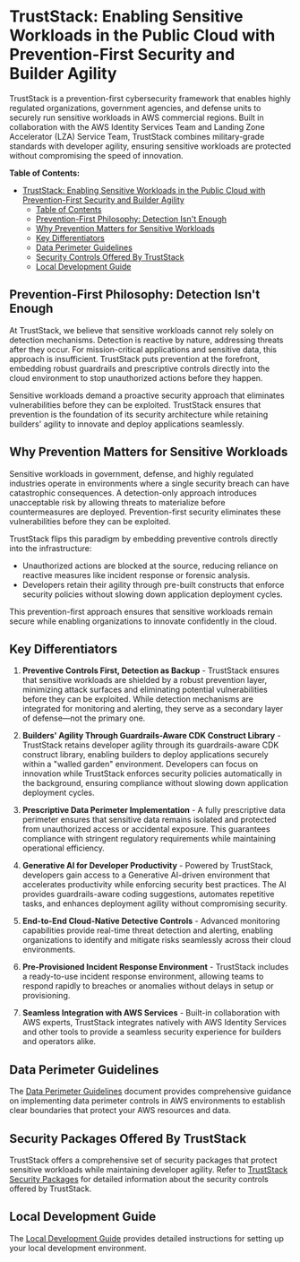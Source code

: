 # TrustStack: Enabling Sensitive Workloads in the Public Cloud with Prevention-First Security and Builder Agility

TrustStack is a prevention-first cybersecurity framework that enables highly regulated organizations, government agencies, and defense units to securely run sensitive workloads in AWS commercial regions. Built in collaboration with the AWS Identity Services Team and Landing Zone Accelerator (LZA) Service Team, TrustStack combines military-grade standards with developer agility, ensuring sensitive workloads are protected without compromising the speed of innovation.

**Table of Contents:**

- [TrustStack: Enabling Sensitive Workloads in the Public Cloud with Prevention-First Security and Builder Agility](#truststack-enabling-sensitive-workloads-in-the-public-cloud-with-prevention-first-security-and-builder-agility)
  - [Table of Contents](#table-of-contents)
  - [Prevention-First Philosophy: Detection Isn't Enough](#prevention-first-philosophy-detection-isnt-enough)
  - [Why Prevention Matters for Sensitive Workloads](#why-prevention-matters-for-sensitive-workloads)
  - [Key Differentiators](#key-differentiators)
  - [Data Perimeter Guidelines](#data-perimeter-guidelines)
  - [Security Controls Offered By TrustStack](#security-controls-offered-by-truststack)
  - [Local Development Guide](#local-development-guide)

## Prevention-First Philosophy: Detection Isn't Enough

At TrustStack, we believe that sensitive workloads cannot rely solely on detection mechanisms. Detection is reactive by nature, addressing threats after they occur. For mission-critical applications and sensitive data, this approach is insufficient. TrustStack puts prevention at the forefront, embedding robust guardrails and prescriptive controls directly into the cloud environment to stop unauthorized actions before they happen.

Sensitive workloads demand a proactive security approach that eliminates vulnerabilities before they can be exploited. TrustStack ensures that prevention is the foundation of its security architecture while retaining builders' agility to innovate and deploy applications seamlessly.

## Why Prevention Matters for Sensitive Workloads

Sensitive workloads in government, defense, and highly regulated industries operate in environments where a single security breach can have catastrophic consequences. A detection-only approach introduces unacceptable risk by allowing threats to materialize before countermeasures are deployed. Prevention-first security eliminates these vulnerabilities before they can be exploited.

TrustStack flips this paradigm by embedding preventive controls directly into the infrastructure:

- Unauthorized actions are blocked at the source, reducing reliance on reactive measures like incident response or forensic analysis.
- Developers retain their agility through pre-built constructs that enforce security policies without slowing down application deployment cycles.

This prevention-first approach ensures that sensitive workloads remain secure while enabling organizations to innovate confidently in the cloud.

## Key Differentiators

1. **Preventive Controls First, Detection as Backup** - TrustStack ensures that sensitive workloads are shielded by a robust prevention layer, minimizing attack surfaces and eliminating potential vulnerabilities before they can be exploited. While detection mechanisms are integrated for monitoring and alerting, they serve as a secondary layer of defense—not the primary one.

2. **Builders' Agility Through Guardrails-Aware CDK Construct Library** - TrustStack retains developer agility through its guardrails-aware CDK construct library, enabling builders to deploy applications securely within a "walled garden" environment. Developers can focus on innovation while TrustStack enforces security policies automatically in the background, ensuring compliance without slowing down application deployment cycles.

3. **Prescriptive Data Perimeter Implementation** - A fully prescriptive data perimeter ensures that sensitive data remains isolated and protected from unauthorized access or accidental exposure. This guarantees compliance with stringent regulatory requirements while maintaining operational efficiency.

4. **Generative AI for Developer Productivity** - Powered by TrustStack, developers gain access to a Generative AI-driven environment that accelerates productivity while enforcing security best practices. The AI provides guardrails-aware coding suggestions, automates repetitive tasks, and enhances deployment agility without compromising security.

5. **End-to-End Cloud-Native Detective Controls** - Advanced monitoring capabilities provide real-time threat detection and alerting, enabling organizations to identify and mitigate risks seamlessly across their cloud environments.

6. **Pre-Provisioned Incident Response Environment** - TrustStack includes a ready-to-use incident response environment, allowing teams to respond rapidly to breaches or anomalies without delays in setup or provisioning.

7. **Seamless Integration with AWS Services** - Built-in collaboration with AWS experts, TrustStack integrates natively with AWS Identity Services and other tools to provide a seamless security experience for builders and operators alike.

## Data Perimeter Guidelines

The [Data Perimeter Guidelines](docs/DATA_PERIMETER_GUIDELINES.md) document provides comprehensive guidance on implementing data perimeter controls in AWS environments to establish clear boundaries that protect your AWS resources and data.

## Security Packages Offered By TrustStack

TrustStack offers a comprehensive set of security packages that protect sensitive workloads while maintaining developer agility. Refer to [TrustStack Security Packages](apps/security-packages/README.md) for detailed information about the security controls offered by TrustStack.

## Local Development Guide

The [Local Development Guide](docs/LOCAL_DEVELOPMENT_GUIDE.md) provides detailed instructions for setting up your local development environment.
